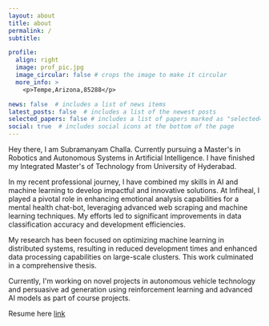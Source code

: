 ```yaml
---
layout: about
title: about
permalink: /
subtitle: 

profile:
  align: right
  image: prof_pic.jpg
  image_circular: false # crops the image to make it circular
  more_info: >
    <p>Tempe,Arizona,85288</p>

news: false  # includes a list of news items
latest_posts: false  # includes a list of the newest posts
selected_papers: false # includes a list of papers marked as "selected={true}"
social: true  # includes social icons at the bottom of the page
---
```


Hey there, I am Subramanyam Challa. Currently pursuing a Master's in Robotics and Autonomous Systems in Artificial Intelligence. 
I have finished my Integrated Master's of Technology from University of Hyderabad. 

In my recent professional journey, I have combined my skills in AI and machine learning to develop impactful and innovative solutions. At Infiheal, I played a pivotal role in enhancing emotional analysis capabilities for a mental health chat-bot, leveraging advanced web scraping and machine learning techniques. My efforts led to significant improvements in data classification accuracy and development efficiencies.

My research has been focused on optimizing machine learning in distributed systems, resulting in reduced development times and enhanced data processing capabilities on large-scale clusters. This work culminated in a comprehensive thesis. 

Currently, I'm working on novel projects in autonomous vehicle technology and persuasive ad generation using reinforcement learning and advanced AI models as part of course projects. 

Resume here [link]()
